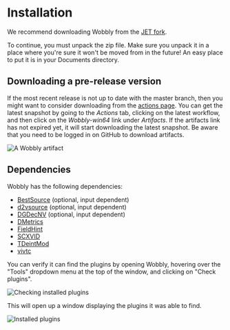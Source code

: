 # Installation

We recommend downloading Wobbly from the [JET fork][wobbly_release].

To continue, you must unpack the zip file.
Make sure you unpack it in a place where you're sure it won't be moved from in the future!
An easy place to put it is in your Documents directory.

## Downloading a pre-release version

If the most recent release is not up to date with the master branch,
then you might want to consider downloading from the [actions page][actions_page].
You can get the latest snapshot by going to the *Actions* tab,
clicking on the latest workflow,
and then click on the *Wobbly-win64* link under *Artifacts*.
If the artifacts link has not expired yet, it will start downloading the latest snapshot.
Be aware that you need to be logged in on GitHub to download artifacts.

![A Wobbly artifact](imgs/wobbly_artifact.png)

## Dependencies

Wobbly has the following dependencies:

* [BestSource](https://github.com/vapoursynth/bestsource) (optional, input dependent)
* [d2vsource](https://github.com/dwbuiten/d2vsource) (optional, input dependent)
* [DGDecNV](https://www.rationalqm.us/dgdecnv/dgdecnv.html) (optional, input dependent)
* [DMetrics](https://github.com/vapoursynth/dmetrics)
* [FieldHint](https://github.com/dubhater/vapoursynth-fieldhint)
* [SCXVID](https://github.com/dubhater/vapoursynth-scxvid)
* [TDeintMod](https://github.com/HomeOfVapourSynthEvolution/VapourSynth-TDeintMod)
* [vivtc](https://github.com/vapoursynth/vivtc)

You can verify it can find the plugins by opening Wobbly,
hovering over the "Tools" dropdown menu at the top of the window,
and clicking on "Check plugins".

![Checking installed plugins](imgs/check_plugins.png)

This will open up a window displaying the plugins it was able to find.

![Installed plugins](imgs/installed_plugins.png)


[//]: <> (urls)
[wobbly_release]: https://github.com/Jaded-Encoding-Thaumaturgy/Wobbly/releases
[actions_page]: https://github.com/Jaded-Encoding-Thaumaturgy/Wobbly/actions
